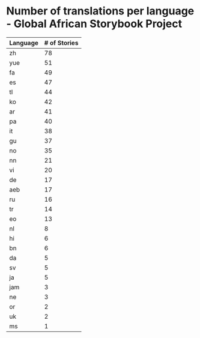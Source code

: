 # Number of translations per language - Global African Storybook Project

Language | # of Stories
-------- | ------------
zh | 78
yue | 51
fa | 49
es | 47
tl | 44
ko | 42
ar | 41
pa | 40
it | 38
gu | 37
no | 35
nn | 21
vi | 20
de | 17
aeb | 17
ru | 16
tr | 14
eo | 13
nl | 8
hi | 6
bn | 6
da | 5
sv | 5
ja | 5
jam | 3
ne | 3
or | 2
uk | 2
ms | 1
